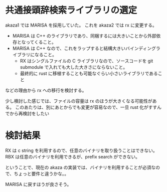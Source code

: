 # 共通接頭辞検索ライブラリの選定

akaza1 では MARISA を採用していた。
これを akaza2 では rx に変更する。

- MARISA は C++ のライブラリであり、同梱するには大きいことから外部依存となってくること。
- MARISA は C++ なので、これをラップすると結構大きいバインディングライブラリになること。
    - RX はシングルファイルの C ライブラリなので、ソースコードを git submodule で入れても大した大きさにならないこと。
    - 最終的に rust に移植することも可能なぐらい小さいライブラリであること

などの理由から rx への移行を検討する。

少し検討した感じでは、ファイルの容量は rx のほうが大きくなる可能性がある。
このあたりは、別にあとからでも変更が容易なので、一旦 rust 化がすすんでから再検討をしたい

# 検討結果

RX は c string を利用するので、任意のバイナリを取り扱うことはできない。
RBX は任意のバイナリを利用できるが、prefix search ができない。

ということで、現在の akaza の実装では、バイナリを利用することが必須なので、ちょっと要件と違うかな。。

MARISA に戻すほうが良さそう。
